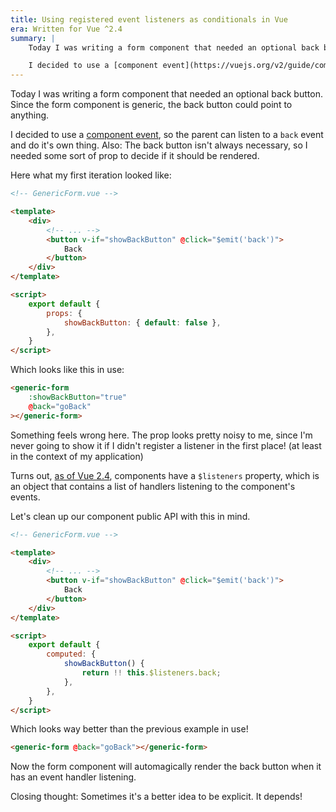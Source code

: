 ```yaml
---
title: Using registered event listeners as conditionals in Vue
era: Written for Vue ^2.4
summary: |
    Today I was writing a form component that needed an optional back button. Since the form component is generic, the back button could point to anything.

    I decided to use a [component event](https://vuejs.org/v2/guide/components.html#Custom-Events), so the parent can listen to a `back` event and do it's own thing. Also: The back button isn't always necessary, so I needed some sort of prop to decide if it should be rendered.
---
```

Today I was writing a form component that needed an optional back button. Since the form component is generic, the back button could point to anything.

I decided to use a [component event](https://vuejs.org/v2/guide/components.html#Custom-Events), so the parent can listen to a `back` event and do it's own thing. Also: The back button isn't always necessary, so I needed some sort of prop to decide if it should be rendered.

Here what my first iteration looked like:

```html
<!-- GenericForm.vue -->

<template>
    <div>
        <!-- ... -->
        <button v-if="showBackButton" @click="$emit('back')">
            Back
        </button>
    </div>
</template>

<script>
    export default {
        props: {
            showBackButton: { default: false },
        },
    }
</script>
```

Which looks like this in use:

```html
<generic-form
    :showBackButton="true"
    @back="goBack"
></generic-form>
```

Something feels wrong here. The prop looks pretty noisy to me, since I'm never going to show it if I didn't register a listener in the first place! (at least in the context of my application)

Turns out, [as of Vue 2.4](https://github.com/vuejs/vue/releases/tag/v2.4.0), components have a `$listeners` property, which is an object that contains a list of handlers listening to the component's events.

Let's clean up our component public API with this in mind.

```html
<!-- GenericForm.vue -->

<template>
    <div>
        <!-- ... -->
        <button v-if="showBackButton" @click="$emit('back')">
            Back
        </button>
    </div>
</template>

<script>
    export default {
        computed: {
            showBackButton() {
                return !! this.$listeners.back;
            },
        },
    }
</script>
```

Which looks way better than the previous example in use!

```html
<generic-form @back="goBack"></generic-form>
```

Now the form component will automagically render the back button when it has an event handler listening.

<aside>
Closing thought: Sometimes it's a better idea to be explicit. It depends!
</aside>
